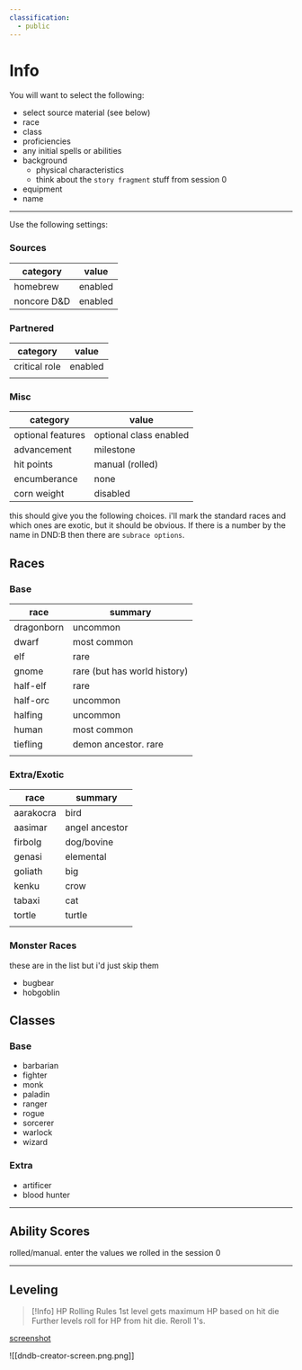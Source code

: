 ```yaml
---
classification:
  - public
---
```

# Info

You will want to select the following:

* select source material (see below)
* race
* class
* proficiencies
* any initial spells or abilities
* background
	* physical characteristics
	* think about the `story fragment` stuff from session 0
* equipment
* name

---

Use the following settings:
### Sources
| category | value |
| ---- | ---- |
| homebrew | enabled |
| noncore D&D | enabled |
### Partnered
| category | value |
| ---- | ---- |
| critical role | enabled |
|  |  |
### Misc
| category           | value                  |
| ------------------ | ---------------------- |
| optional features  | optional class enabled |
| advancement        | milestone              |
| hit points         | manual (rolled)        |
| encumberance       | none                   |
| corn weight | disabled                       |

this should give you the following choices.
i'll mark the standard races and which ones are exotic, but it should be obvious.
If there is a number by the name in DND:B then there are `subrace options`.
## Races

### Base

| race | summary |
| ---- | ---- |
| dragonborn | uncommon |
| dwarf | most common |
| elf | rare |
| gnome | rare (but has world history) |
| half-elf | rare |
| half-orc | uncommon |
| halfing | uncommon |
| human | most common |
| tiefling | demon ancestor. rare |
|  |  |

### Extra/Exotic

| race      | summary |
| --------- | ------- |
| aarakocra | bird        |
| aasimar   | angel ancestor        |
| firbolg   | dog/bovine        |
| genasi    | elemental        |
| goliath   | big        |
| kenku     | crow        |
| tabaxi    | cat        |
| tortle    | turtle        |
|           |         |

### Monster Races
these are in the list but i'd just skip them

* bugbear
* hobgoblin

## Classes

### Base
* barbarian
* fighter
* monk
* paladin
* ranger
* rogue
* sorcerer
* warlock
* wizard

### Extra

* artificer
* blood hunter
---
## Ability Scores

rolled/manual.  enter the values we rolled in the session 0

---


## Leveling

>[!Info] HP Rolling Rules
>1st level gets maximum HP based on hit die
>Further levels roll for HP from hit die.  Reroll 1's. 

[screenshot](dndb-creator-screen.png)

![[dndb-creator-screen.png.png]]